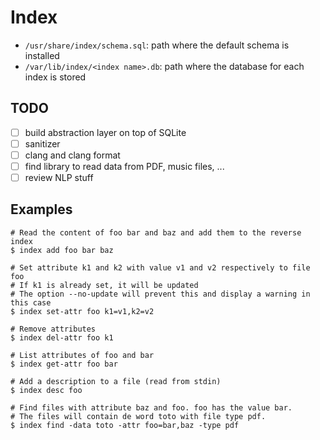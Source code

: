 # Index

- `/usr/share/index/schema.sql`: path where the default schema is installed
- `/var/lib/index/<index name>.db`: path where the database for each index is stored

## TODO

- [ ] build abstraction layer on top of SQLite
- [ ] sanitizer
- [ ] clang and clang format
- [ ] find library to read data from PDF, music files, ...
- [ ] review NLP stuff

## Examples

```
# Read the content of foo bar and baz and add them to the reverse index
$ index add foo bar baz

# Set attribute k1 and k2 with value v1 and v2 respectively to file foo
# If k1 is already set, it will be updated
# The option --no-update will prevent this and display a warning in this case
$ index set-attr foo k1=v1,k2=v2

# Remove attributes
$ index del-attr foo k1

# List attributes of foo and bar
$ index get-attr foo bar

# Add a description to a file (read from stdin)
$ index desc foo

# Find files with attribute baz and foo. foo has the value bar.
# The files will contain de word toto with file type pdf.
$ index find -data toto -attr foo=bar,baz -type pdf
```
